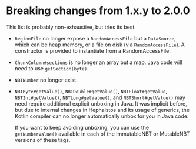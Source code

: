 # Breaking changes from 1.x.y to 2.0.0
This list is probably non-exhaustive, but tries its best.

* `RegionFile` no longer expose a `RandomAccessFile` but a `DataSource`, which can be heap memory, or a file on disk (via `RandomAccessFile`). A constructor is provided to instantiate from a RandomAccessFile. 
* `ChunkColumn#sections` is no longer an array but a map. Java code will need to use `getSection(byte)`.
* `NBTNumber` no longer exist.
* `NBTByte#getValue()`, `NBTDouble#getValue()`, `NBTFloat#getValue`, `NBTInt#getValue()`, `NBTLong#getValue()`, 
  and `NBTShort#getValue()` may need require additional explicit unboxing in Java. It was implicit before, but due to 
  internal changes in Hephaistos and its usage of generics, the Kotlin compiler can no longer automatically unbox for you
  in Java code.
  
  If you want to keep avoiding unboxing, you can use the `getNumberValue()` available in each of the ImmutableNBT or MutableNBT
  versions of these tags.